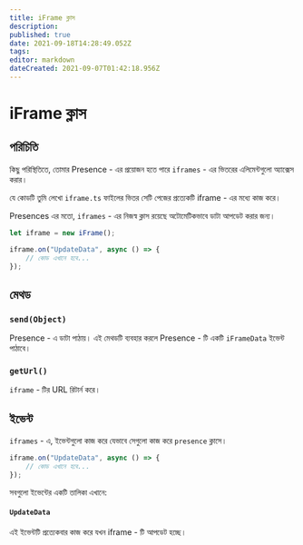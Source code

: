 ```yaml
---
title: iFrame ক্লাস
description: 
published: true
date: 2021-09-18T14:28:49.052Z
tags: 
editor: markdown
dateCreated: 2021-09-07T01:42:18.956Z
---
```


# iFrame ক্লাস

## পরিচিতি

কিছু পরিস্থিতিতে, তোমার Presence - এর প্রয়োজন হতে পারে `iframes` - এর ভিতরের এলিমেন্টগুলো অ্যাক্সেস করার।

যে কোডটি তুমি লেখো `iframe.ts` ফাইলের ভিতর সেটি পেজের প্রত্যেকটি iframe - এর মধ্যে কাজ করে।

Presences এর মতো, `iframes` - এর নিজস্ব ক্লাস রয়েছে অটোমেটিকভাবে ডাটা আপডেট করার জন্য।

```typescript
let iframe = new iFrame();

iframe.on("UpdateData", async () => {
    // কোড এখানে হবে...
});
```

## মেথড

### `send(Object)`
Presence - এ ডাটা পাঠায়। এই মেথডটি ব্যবহার করলে Presence - টি একটি `iFrameData` ইভেন্ট পাঠাবে।

### `getUrl()`
`iframe` - টির URL রিটার্ন করে।

## ইভেন্ট
`iframes` - এ, ইভেন্টগুলো কাজ করে যেভাবে সেগুলো কাজ করে `presence` ক্লাসে।

```typescript
iframe.on("UpdateData", async () => {
    // কোড এখানে হবে...
});
```

সবগুলো ইভেন্টের একটি তালিকা এখানে:

#### `UpdateData`

এই ইভেন্টটি প্রত্যেকবার কাজ করে যখন iframe - টি আপডেট হচ্ছে।
